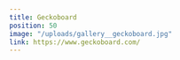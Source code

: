 ```yaml
---
title: Geckoboard
position: 50
image: "/uploads/gallery__geckoboard.jpg"
link: https://www.geckoboard.com/
---
```



